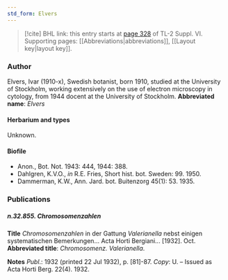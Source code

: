 ```yaml
---
std_form: Elvers
---
```


> [!cite] BHL link: this entry starts at [page 328](https://www.biodiversitylibrary.org/page/33260316) of TL-2 Suppl. VI.
> Supporting pages: [[Abbreviations|abbreviations]], [[Layout key|layout key]].

### Author

Elvers, Ivar (1910-x), Swedish botanist, born 1910, studied at the University of Stockholm, working extensively on the use of electron microscopy in cytology, from 1944 docent at the University of Stockholm. 
**Abbreviated name**: *Elvers*

#### Herbarium and types

Unknown.

#### Biofile

- Anon., Bot. Not. 1943: 444, 1944: 388.
- Dahlgren, K.V.O., *in* R.E. Fries, Short hist. bot. Sweden: 99. 1950.
- Dammerman, K.W., Ann. Jard. bot. Buitenzorg 45(1): 53. 1935.

### Publications

##### n.32.855. Chromosomenzahlen

**Title**
*Chromosomenzahlen* in der Gattung *Valerianella* nebst einigen systematischen Bemerkungen... Acta Horti Bergiani... \[1932\]. Oct.
**Abbreviated title**: *Chromosomenz. Valerianella*.

**Notes**
*Publ*.: 1932 (printed 22 Jul 1932), p. \[81\]-87. *Copy*: U. – Issued as Acta Horti Berg. 22(4). 1932.

